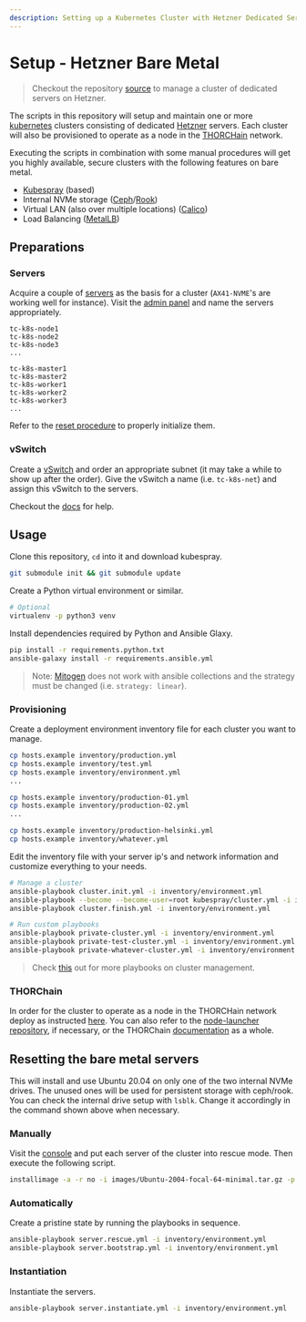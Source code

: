 ```yaml
---
description: Setting up a Kubernetes Cluster with Hetzner Dedicated Servers
---
```


# Setup - Hetzner Bare Metal

> Checkout the repository [source](https://github.com/delphidigital/bare-metal-cluster-manager) to manage a cluster of dedicated servers on Hetzner.

The scripts in this repository will setup and maintain one or more [kubernetes](https://kubernetes.io) clusters consisting of dedicated [Hetzner](https://www.hetzner.com) servers. Each cluster will also be provisioned to operate as a node in the [THORCHain](https://thorchain.org) network.

Executing the scripts in combination with some manual procedures will get you highly available, secure clusters with the following features on bare metal.

* [Kubespray](https://kubespray.io/) \(based\)
* Internal NVMe storage \([Ceph](https://ceph.io)/[Rook](https://rook.io)\)
* Virtual LAN \(also over multiple locations\) \([Calico](https://www.projectcalico.org)\)
* Load Balancing \([MetalLB](https://metallb.universe.tf)\)

## Preparations

### Servers

Acquire a couple of [servers](https://www.hetzner.com/dedicated-rootserver/matrix-ax) as the basis for a cluster \(`AX41-NVME`'s are working well for instance\). Visit the [admin panel](https://robot.your-server.de/server) and name the servers appropriately.

```text
tc-k8s-node1
tc-k8s-node2
tc-k8s-node3
...

tc-k8s-master1
tc-k8s-master2
tc-k8s-worker1
tc-k8s-worker2
tc-k8s-worker3
...
```

Refer to the [reset procedure](setup-hetzner-bare-metal.md#resetting-the-bare-metal-servers) to properly initialize them.

### vSwitch

Create a [vSwitch](https://robot.your-server.de/vswitch/index) and order an appropriate subnet \(it may take a while to show up after the order\). Give the vSwitch a name \(i.e. `tc-k8s-net`\) and assign this vSwitch to the servers.

Checkout the [docs](https://docs.hetzner.com/robot/dedicated-server/network/vswitch) for help.

## Usage

Clone this repository, `cd` into it and download kubespray.

```bash
git submodule init && git submodule update
```

Create a Python virtual environment or similar.

```bash
# Optional
virtualenv -p python3 venv
```

Install dependencies required by Python and Ansible Glaxy.

```bash
pip install -r requirements.python.txt
ansible-galaxy install -r requirements.ansible.yml
```

> Note: [Mitogen](https://mitogen.readthedocs.io/en/python3/ansible.html) does not work with ansible collections and the strategy must be changed \(i.e. `strategy: linear`\).

### Provisioning

Create a deployment environment inventory file for each cluster you want to manage.

```bash
cp hosts.example inventory/production.yml
cp hosts.example inventory/test.yml
cp hosts.example inventory/environment.yml
...

cp hosts.example inventory/production-01.yml
cp hosts.example inventory/production-02.yml
...

cp hosts.example inventory/production-helsinki.yml
cp hosts.example inventory/whatever.yml
```

Edit the inventory file with your server ip's and network information and customize everything to your needs.

```bash
# Manage a cluster
ansible-playbook cluster.init.yml -i inventory/environment.yml
ansible-playbook --become --become-user=root kubespray/cluster.yml -i inventory/environment.yml
ansible-playbook cluster.finish.yml -i inventory/environment.yml

# Run custom playbooks
ansible-playbook private-cluster.yml -i inventory/environment.yml
ansible-playbook private-test-cluster.yml -i inventory/environment.yml
ansible-playbook private-whatever-cluster.yml -i inventory/environment.yml
```

> Check [this](https://kubespray.io/) out for more playbooks on cluster management.

### THORChain

In order for the cluster to operate as a node in the THORCHain network deploy as instructed [here](https://docs.thorchain.org/thornodes/kubernetes/deploying). You can also refer to the [node-launcher repository](https://gitlab.com/thorchain/devops/node-launcher), if necessary, or the THORChain [documentation](https://docs.thorchain.org) as a whole.

## Resetting the bare metal servers

This will install and use Ubuntu 20.04 on only one of the two internal NVMe drives. The unused ones will be used for persistent storage with ceph/rook. You can check the internal drive setup with `lsblk`. Change it accordingly in the command shown above when necessary.

### Manually

Visit the [console](https://robot.your-server.de/server) and put each server of the cluster into rescue mode. Then execute the following script.

```bash
installimage -a -r no -i images/Ubuntu-2004-focal-64-minimal.tar.gz -p /:ext4:all -d nvme0n1 -f yes -t yes -n hostname
```

### Automatically

Create a pristine state by running the playbooks in sequence.

```bash
ansible-playbook server.rescue.yml -i inventory/environment.yml
ansible-playbook server.bootstrap.yml -i inventory/environment.yml
```

### Instantiation

Instantiate the servers.

```bash
ansible-playbook server.instantiate.yml -i inventory/environment.yml
```

